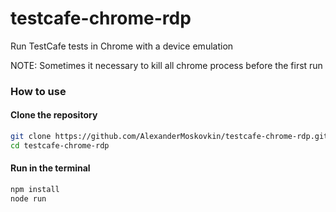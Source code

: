 # testcafe-chrome-rdp
Run TestCafe tests in Chrome with a device emulation

NOTE: Sometimes it necessary to kill all chrome process before the first run 

### How to use

#### Clone the repository

```sh
git clone https://github.com/AlexanderMoskovkin/testcafe-chrome-rdp.git
cd testcafe-chrome-rdp
```

#### Run in the terminal

```sh
npm install
node run
```